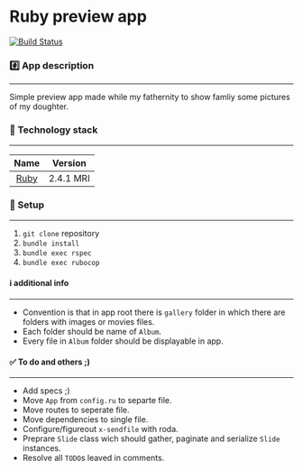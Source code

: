 Ruby preview app
================
[![Build Status](https://travis-ci.org/kmi3c/preview.svg?branch=master)](https://travis-ci.org/kmi3c/prewiev)

### :hash: App description
-------------

Simple preview app made while my fathernity to show famliy some pictures of my doughter.

### :closed_lock_with_key: Technology stack
-------------

| Name |  Version |
| :--: | :---: |
| [Ruby](https://www.ruby-lang.org) | 2.4.1 MRI |

### :book: Setup
-------------
1. `git clone` repository
2. `bundle install`
3. `bundle exec rspec`
3. `bundle exec rubocop`


#### :information_source: additional info
-------------
* Convention is that in app root there is `gallery` folder in which there are folders with images or movies files.
* Each folder should be name of `Album`.
* Every file in `Album` folder should be displayable in app.

#### :white_check_mark: To do and others ;)
-------------

* Add specs ;)
* Move `App` from `config.ru` to separte file.
* Move routes to seperate file.
* Move dependencies to single file.
* Configure/figureout `x-sendfile` with roda.
* Preprare `Slide` class wich should gather, paginate and serialize `Slide` instances.
* Resolve all `TODO`s leaved in comments.

